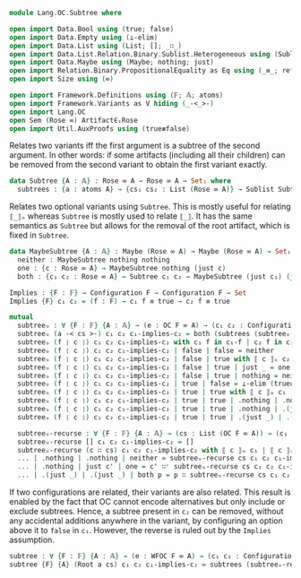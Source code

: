 ```agda
module Lang.OC.Subtree where

open import Data.Bool using (true; false)
open import Data.Empty using (⊥-elim)
open import Data.List using (List; []; _∷_)
open import Data.List.Relation.Binary.Sublist.Heterogeneous using (Sublist; []; _∷_; _∷ʳ_)
open import Data.Maybe using (Maybe; nothing; just)
open import Relation.Binary.PropositionalEquality as Eq using (_≡_; refl)
open import Size using (∞)

open import Framework.Definitions using (𝔽; 𝔸; atoms)
open import Framework.Variants as V hiding (_-<_>-)
open import Lang.OC
open Sem (Rose ∞) Artifact∈ₛRose
open import Util.AuxProofs using (true≢false)
```

Relates two variants iff the first argument is a subtree of the second argument.
In other words: if some artifacts (including all their children) can be removed
from the second variant to obtain the first variant exactly.
```agda
data Subtree {A : 𝔸} : Rose ∞ A → Rose ∞ A → Set₁ where
  subtrees : {a : atoms A} → {cs₁ cs₂ : List (Rose ∞ A)} → Sublist Subtree cs₁ cs₂ → Subtree (a V.-< cs₁ >-) (a V.-< cs₂ >-)
```

Relates two optional variants using `Subtree`. This is mostly useful for
relating `⟦_⟧ₒ` whereas `Subtree` is mostly used to relate `⟦_⟧`. It has the
same semantics as `Subtree` but allows for the removal of the root artifact,
which is fixed in `Subtree`.
```agda
data MaybeSubtree {A : 𝔸} : Maybe (Rose ∞ A) → Maybe (Rose ∞ A) → Set₁ where
  neither : MaybeSubtree nothing nothing
  one : {c : Rose ∞ A} → MaybeSubtree nothing (just c)
  both : {c₁ c₂ : Rose ∞ A} → Subtree c₁ c₂ → MaybeSubtree (just c₁) (just c₂)

Implies : {F : 𝔽} → Configuration F → Configuration F → Set
Implies {F} c₁ c₂ = (f : F) → c₁ f ≡ true → c₂ f ≡ true

mutual
  subtreeₒ : ∀ {F : 𝔽} {A : 𝔸} → (e : OC F ∞ A) → (c₁ c₂ : Configuration F) → Implies c₁ c₂ → MaybeSubtree (⟦ e ⟧ₒ c₁) (⟦ e ⟧ₒ c₂)
  subtreeₒ (a -< cs >-) c₁ c₂ c₁-implies-c₂ = both (subtrees (subtreeₒ-recurse cs c₁ c₂ c₁-implies-c₂))
  subtreeₒ (f ❲ c ❳) c₁ c₂ c₁-implies-c₂ with c₁ f in c₁-f | c₂ f in c₂-f
  subtreeₒ (f ❲ c ❳) c₁ c₂ c₁-implies-c₂ | false | false = neither
  subtreeₒ (f ❲ c ❳) c₁ c₂ c₁-implies-c₂ | false | true with ⟦ c ⟧ₒ c₂
  subtreeₒ (f ❲ c ❳) c₁ c₂ c₁-implies-c₂ | false | true | just _ = one
  subtreeₒ (f ❲ c ❳) c₁ c₂ c₁-implies-c₂ | false | true | nothing = neither
  subtreeₒ (f ❲ c ❳) c₁ c₂ c₁-implies-c₂ | true | false = ⊥-elim (true≢false refl (Eq.trans (Eq.sym (c₁-implies-c₂ f c₁-f)) c₂-f))
  subtreeₒ (f ❲ c ❳) c₁ c₂ c₁-implies-c₂ | true | true with ⟦ c ⟧ₒ c₁ | ⟦ c ⟧ₒ c₂ | subtreeₒ c c₁ c₂ c₁-implies-c₂
  subtreeₒ (f ❲ c ❳) c₁ c₂ c₁-implies-c₂ | true | true | .nothing | .nothing | neither = neither
  subtreeₒ (f ❲ c ❳) c₁ c₂ c₁-implies-c₂ | true | true | .nothing | .(just _) | one = one
  subtreeₒ (f ❲ c ❳) c₁ c₂ c₁-implies-c₂ | true | true | .(just _) | .(just _) | both p = both p

  subtreeₒ-recurse : ∀ {F : 𝔽} {A : 𝔸} → (cs : List (OC F ∞ A)) → (c₁ c₂ : Configuration F) → Implies c₁ c₂ → Sublist Subtree (⟦ cs ⟧ₒ-recurse c₁) (⟦ cs ⟧ₒ-recurse c₂)
  subtreeₒ-recurse [] c₁ c₂ c₁-implies-c₂ = []
  subtreeₒ-recurse (c ∷ cs) c₁ c₂ c₁-implies-c₂ with ⟦ c ⟧ₒ c₁ | ⟦ c ⟧ₒ c₂ | subtreeₒ c c₁ c₂ c₁-implies-c₂
  ... | .nothing | .nothing | neither = subtreeₒ-recurse cs c₁ c₂ c₁-implies-c₂
  ... | .nothing | just c' | one = c' ∷ʳ subtreeₒ-recurse cs c₁ c₂ c₁-implies-c₂
  ... | .(just _) | .(just _) | both p = p ∷ subtreeₒ-recurse cs c₁ c₂ c₁-implies-c₂
```

If two configurations are related, their variants are also related.  This result
is enabled by the fact that OC cannot encode alternatives but only include or
exclude subtrees. Hence, a subtree present in `c₂` can be removed, without any
accidental additions anywhere in the variant, by configuring an option above it
to `false` in `c₁`. However, the reverse is ruled out by the `Implies`
assumption.
```agda
subtree : ∀ {F : 𝔽} {A : 𝔸} → (e : WFOC F ∞ A) → (c₁ c₂ : Configuration F) → Implies c₁ c₂ → Subtree (⟦ e ⟧ c₁) (⟦ e ⟧ c₂)
subtree {F} {A} (Root a cs) c₁ c₂ c₁-implies-c₂ = subtrees (subtreeₒ-recurse cs c₁ c₂ c₁-implies-c₂)
```
